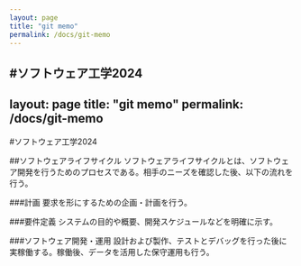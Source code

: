 ```yaml
---
layout: page
title: "git memo"
permalink: /docs/git-memo
---
```


#ソフトウェア工学2024
---
layout: page
title: "git memo"
permalink: /docs/git-memo
---

#ソフトウェア工学2024

##ソフトウェアライフサイクル
ソフトウェアライフサイクルとは、ソフトウェア開発を行うためのプロセスである。相手のニーズを確認した後、以下の流れを行う。

###計画
要求を形にするための企画・計画を行う。

###要件定義
システムの目的や概要、開発スケジュールなどを明確に示す。

###ソフトウェア開発・運用
設計および製作、テストとデバッグを行った後に実稼働する。稼働後、データを活用した保守運用も行う。
